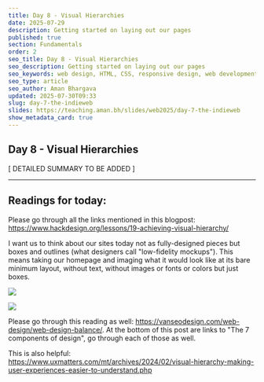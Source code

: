 ```yaml
---
title: Day 8 - Visual Hierarchies
date: 2025-07-29
description: Getting started on laying out our pages
published: true
section: Fundamentals
order: 2
seo_title: Day 8 - Visual Hierarchies
seo_description: Getting started on laying out our pages
seo_keywords: web design, HTML, CSS, responsive design, web development course, portfolio website
seo_type: article
seo_author: Aman Bhargava
updated: 2025-07-30T09:33
slug: day-7-the-indieweb
slides: https://teaching.aman.bh/slides/web2025/day-7-the-indieweb
show_metadata_card: true
---
```

## Day 8 - Visual Hierarchies

[ DETAILED SUMMARY TO BE ADDED ]

---

## Readings for today:

Please go through all the links mentioned in this blogpost: https://www.hackdesign.org/lessons/19-achieving-visual-hierarchy/

I want us to think about our sites today not as fully-designed pieces but boxes and outlines (what designers call "low-fidelity mockups"). This means taking our homepage and imaging what it would look like at its bare minimum layout, without text, without images or fonts or colors but just boxes.

![](/assets/day-8-visual-hierarchies/Pasted%20image%2020250730093024.png)


![](/assets/day-8-visual-hierarchies/Pasted%20image%2020250730093052.png)



Please go through this reading as well: https://vanseodesign.com/web-design/web-design-balance/. At the bottom of this post are links to "The 7 components of design", go through each of those as well.

This is also helpful: https://www.uxmatters.com/mt/archives/2024/02/visual-hierarchy-making-user-experiences-easier-to-understand.php